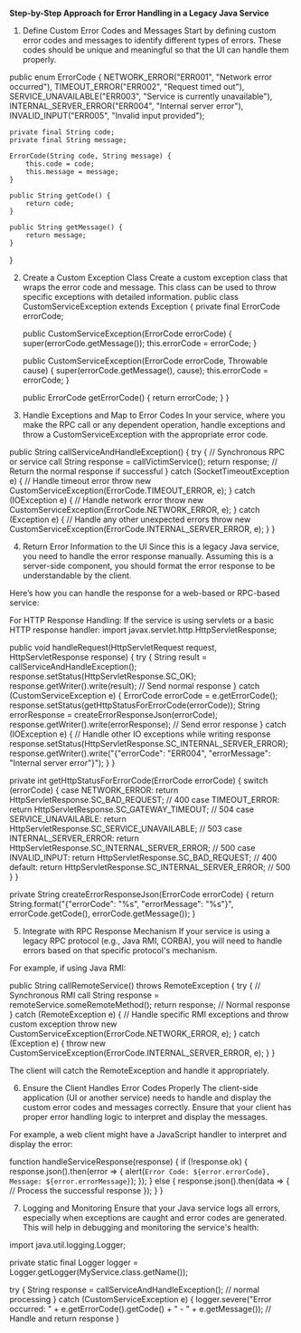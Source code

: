 **Step-by-Step Approach for Error Handling in a Legacy Java Service**
1. Define Custom Error Codes and Messages
Start by defining custom error codes and messages to identify different types of errors. These codes should be unique and meaningful so that the UI can handle them properly.

public enum ErrorCode {
    NETWORK_ERROR("ERR001", "Network error occurred"),
    TIMEOUT_ERROR("ERR002", "Request timed out"),
    SERVICE_UNAVAILABLE("ERR003", "Service is currently unavailable"),
    INTERNAL_SERVER_ERROR("ERR004", "Internal server error"),
    INVALID_INPUT("ERR005", "Invalid input provided");

    private final String code;
    private final String message;

    ErrorCode(String code, String message) {
        this.code = code;
        this.message = message;
    }

    public String getCode() {
        return code;
    }

    public String getMessage() {
        return message;
    }
}

2. Create a Custom Exception Class
Create a custom exception class that wraps the error code and message. This class can be used to throw specific exceptions with detailed information.
public class CustomServiceException extends Exception {
    private final ErrorCode errorCode;

    public CustomServiceException(ErrorCode errorCode) {
        super(errorCode.getMessage());
        this.errorCode = errorCode;
    }

    public CustomServiceException(ErrorCode errorCode, Throwable cause) {
        super(errorCode.getMessage(), cause);
        this.errorCode = errorCode;
    }

    public ErrorCode getErrorCode() {
        return errorCode;
    }
}
3. Handle Exceptions and Map to Error Codes
In your service, where you make the RPC call or any dependent operation, handle exceptions and throw a CustomServiceException with the appropriate error code.

public String callServiceAndHandleException() {
    try {
        // Synchronous RPC or service call
        String response = callVictimService();
        return response; // Return the normal response if successful
    } catch (SocketTimeoutException e) {
        // Handle timeout error
        throw new CustomServiceException(ErrorCode.TIMEOUT_ERROR, e);
    } catch (IOException e) {
        // Handle network error
        throw new CustomServiceException(ErrorCode.NETWORK_ERROR, e);
    } catch (Exception e) {
        // Handle any other unexpected errors
        throw new CustomServiceException(ErrorCode.INTERNAL_SERVER_ERROR, e);
    }
}


4. Return Error Information to the UI
Since this is a legacy Java service, you need to handle the error response manually. Assuming this is a server-side component, you should format the error response to be understandable by the client.

Here’s how you can handle the response for a web-based or RPC-based service:

For HTTP Response Handling:
If the service is using servlets or a basic HTTP response handler:
import javax.servlet.http.HttpServletResponse;

public void handleRequest(HttpServletRequest request, HttpServletResponse response) {
    try {
        String result = callServiceAndHandleException();
        response.setStatus(HttpServletResponse.SC_OK);
        response.getWriter().write(result); // Send normal response
    } catch (CustomServiceException e) {
        ErrorCode errorCode = e.getErrorCode();
        response.setStatus(getHttpStatusForErrorCode(errorCode));
        String errorResponse = createErrorResponseJson(errorCode);
        response.getWriter().write(errorResponse); // Send error response
    } catch (IOException e) {
        // Handle other IO exceptions while writing response
        response.setStatus(HttpServletResponse.SC_INTERNAL_SERVER_ERROR);
        response.getWriter().write("{\"errorCode\": \"ERR004\", \"errorMessage\": \"Internal server error\"}");
    }
}

private int getHttpStatusForErrorCode(ErrorCode errorCode) {
    switch (errorCode) {
        case NETWORK_ERROR:
            return HttpServletResponse.SC_BAD_REQUEST; // 400
        case TIMEOUT_ERROR:
            return HttpServletResponse.SC_GATEWAY_TIMEOUT; // 504
        case SERVICE_UNAVAILABLE:
            return HttpServletResponse.SC_SERVICE_UNAVAILABLE; // 503
        case INTERNAL_SERVER_ERROR:
            return HttpServletResponse.SC_INTERNAL_SERVER_ERROR; // 500
        case INVALID_INPUT:
            return HttpServletResponse.SC_BAD_REQUEST; // 400
        default:
            return HttpServletResponse.SC_INTERNAL_SERVER_ERROR; // 500
    }
}

private String createErrorResponseJson(ErrorCode errorCode) {
    return String.format("{\"errorCode\": \"%s\", \"errorMessage\": \"%s\"}",
            errorCode.getCode(), errorCode.getMessage());
}

5. Integrate with RPC Response Mechanism
If your service is using a legacy RPC protocol (e.g., Java RMI, CORBA), you will need to handle errors based on that specific protocol's mechanism.

For example, if using Java RMI:

public String callRemoteService() throws RemoteException {
    try {
        // Synchronous RMI call
        String response = remoteService.someRemoteMethod();
        return response; // Normal response
    } catch (RemoteException e) {
        // Handle specific RMI exceptions and throw custom exception
        throw new CustomServiceException(ErrorCode.NETWORK_ERROR, e);
    } catch (Exception e) {
        throw new CustomServiceException(ErrorCode.INTERNAL_SERVER_ERROR, e);
    }
}

The client will catch the RemoteException and handle it appropriately.

6. Ensure the Client Handles Error Codes Properly
The client-side application (UI or another service) needs to handle and display the custom error codes and messages correctly. Ensure that your client has proper error handling logic to interpret and display the messages.

For example, a web client might have a JavaScript handler to interpret and display the error:

function handleServiceResponse(response) {
    if (!response.ok) {
        response.json().then(error => {
            alert(`Error Code: ${error.errorCode}, Message: ${error.errorMessage}`);
        });
    } else {
        response.json().then(data => {
            // Process the successful response
        });
    }
}


7. Logging and Monitoring
Ensure that your Java service logs all errors, especially when exceptions are caught and error codes are generated. This will help in debugging and monitoring the service's health:

import java.util.logging.Logger;

private static final Logger logger = Logger.getLogger(MyService.class.getName());

try {
    String response = callServiceAndHandleException();
    // normal processing
} catch (CustomServiceException e) {
    logger.severe("Error occurred: " + e.getErrorCode().getCode() + " - " + e.getMessage());
    // Handle and return response
}
